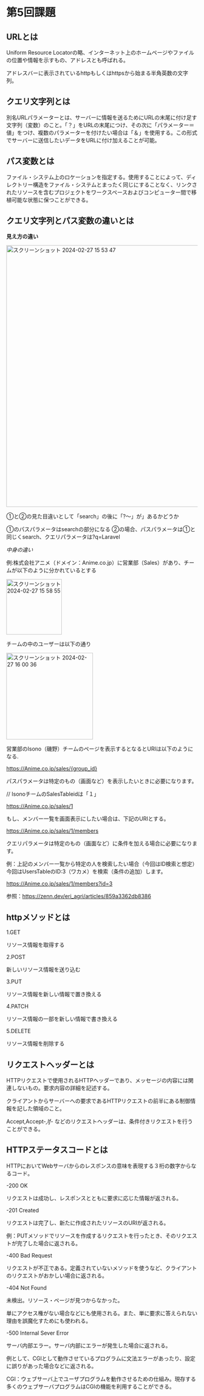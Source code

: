 # 第5回課題
## URLとは
Uniform Resource Locatorの略、インターネット上のホームページやファイルの位置や情報を示すもの、アドレスとも呼ばれる。

アドレスバーに表示されているhttpもしくはhttpsから始まる半角英数の文字列。

## クエリ文字列とは
別名URLパラメーターとは、サーバーに情報を送るためにURLの末尾に付け足す文字列（変数）のこと。「？」をURLの末尾につけ、その次に「パラメーター＝値」をつけ、複数のパラメーターを付けたい場合は「＆」を使用する。この形式でサーバーに送信したいデータをURLに付け加えることが可能。

## パス変数とは
ファイル・システム上のロケーションを指定する。使用することによって、ディレクトリー構造をファイル・システムとまったく同じにすることなく、リンクされたリソースを含むプロジェクトをワークスペースおよびコンピューター間で移植可能な状態に保つことができる。

## クエリ文字列とパス変数の違いとは
**見え方の違い**

<img width="689" alt="スクリーンショット 2024-02-27 15 53 47" src="https://github.com/g1003394/gokai/assets/153340889/a52b9c01-2f8a-4abb-9a6e-027bdbfa052c">

①と②の見た目違いとして「search」の後に「?〜」が」あるかどうか

①のパスパラメータはsearchの部分になる
②の場合、パスパラメータは①と同じくsearch、クエリパラメータは?q=Laravel

_中身の違い_

例:株式会社アニメ（ドメイン：Anime.co.jp）に営業部（Sales）があり、チームが以下のように分かれているとする

<img width="146" alt="スクリーンショット 2024-02-27 15 58 55" src="https://github.com/g1003394/gokai/assets/153340889/8288f6f0-4791-4f58-818a-0e99953d26a0">

チームの中のユーザーは以下の通り

<img width="228" alt="スクリーンショット 2024-02-27 16 00 36" src="https://github.com/g1003394/gokai/assets/153340889/808fe79c-8534-4150-b3a1-e5d14473ed3e">

営業部のIsono（磯野）チームのページを表示するとなるとURIは以下のようになる.

https://Anime.co.jp/sales/{group_id}

パスパラメータは特定のもの（画面など）を表示したいときに必要になります。

// IsonoチームのSalesTableidは「１」

https://Anime.co.jp/sales/1

もし、メンバー一覧を画面表示にしたい場合は、下記のURIとする。

https://Anime.co.jp/sales/1/members

クエリパラメータは特定のもの（画面など）に条件を加える場合に必要になります。

例：上記のメンバー一覧から特定の人を検索したい場合（今回はID検索と想定）
今回はUsersTableのID:3（ワカメ）を検索（条件の追加）します。

https://Anime.co.jp/sales/1/members?id=3

参照：https://zenn.dev/eri_agri/articles/859a3362db8386

## httpメソッドとは
1.GET

リソース情報を取得する

2.POST

新しいリソース情報を送り込む

3.PUT

リソース情報を新しい情報で置き換える

4.PATCH

リソース情報の一部を新しい情報で書き換える

5.DELETE

リソース情報を削除する

## リクエストヘッダーとは

HTTPリクエストで使用されるHTTPヘッダーであり、メッセージの内容には関連しないもの。要求内容の詳細を記述する。

クライアントからサーバーへの要求であるHTTPリクエストの前半にある制御情報を記した領域のこと。

Accept,Accept-*,If-* などのリクエストヘッダーは、条件付きリクエストを行うことができる。

## HTTPステータスコードとは

HTTPにおいてWebサーバからのレスポンスの意味を表現する３桁の数字からなるコード。

-200 OK

リクエストは成功し、レスポンスとともに要求に応じた情報が返される。

-201 Created

リクエストは完了し、新たに作成されたリソースのURIが返される。

例：PUTメソッドでリソースを作成するリクエストを行ったとき、そのリクエストが完了した場合に返される。

-400 Bad Request

リクエストが不正である。定義されていないメソッドを使うなど、クライアントのリクエストがおかしい場合に返される。

-404 Not Found

未検出。リソース・ページが見つからなかった。

単にアクセス権がない場合などにも使用される。また、単に要求に答えられない理由を誤魔化すためにも使われる。

-500 Internal Sever Error

サーバ内部エラー。サーバ内部にエラーが発生した場合に返される。

例として、CGIとして動作させているプログラムに文法エラーがあったり、設定に誤りがあった場合などに返される。

CGI：ウェブサーバ上でユーザプログラムを動作させるための仕組み。現存する多くのウェブサーバプログラムはCGIの機能を利用することができる。
